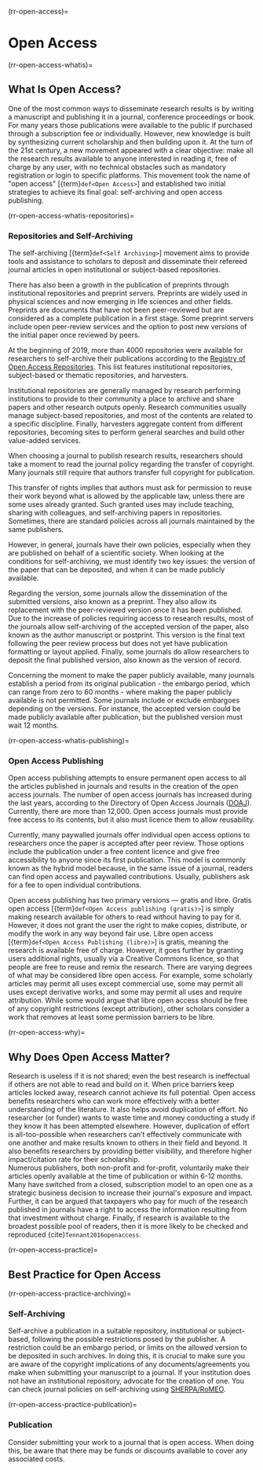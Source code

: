 (rr-open-access)=
# Open Access

(rr-open-access-whatis)=
## What Is Open Access?

One of the most common ways to disseminate research results is by writing a manuscript and publishing it in a journal, conference proceedings or book. For many years those publications were available to the public if purchased through a subscription fee or individually.
However, new knowledge is built by synthesizing current scholarship and then building upon it.
At the turn of the 21st century, a new movement appeared with a clear objective: make all the research results available to anyone interested in reading it, free of charge by any user, with no technical obstacles such as mandatory registration or login to specific platforms.
This movement took the name of "open access" [{term}`def<Open Access>`] and established two initial strategies to achieve its final goal: self-archiving and open access publishing.

(rr-open-access-whatis-repositories)=
### Repositories and Self-Archiving

The self-archiving [{term}`def<Self Archiving>`] movement aims to provide tools and assistance to scholars to deposit and disseminate their refereed journal articles in open institutional or subject-based repositories.

There has also been a growth in the publication of preprints through institutional repositories and preprint servers. 
Preprints are widely used in physical sciences and now emerging in life sciences and other fields.
Preprints are documents that have not been peer-reviewed but are considered as a complete publication in a first stage.
Some preprint servers include open peer-review services and the option to post new versions of the initial paper once reviewed by peers.

At the beginning of 2019, more than 4000 repositories were available for researchers to self-archive their publications according to the [Registry of Open Access Repositories](http://roar.eprints.org/).
This list features institutional repositories, subject-based or thematic repositories, and harvesters.


Institutional repositories are generally managed by research performing institutions to provide to their community a place to archive and share papers and other research outputs openly.
Research communities usually manage subject-based repositories, and most of the contents are related to a specific discipline.
Finally, harvesters aggregate content from different repositories, becoming sites to perform general searches and build other value-added services.

When choosing a journal to publish research results, researchers should take a moment to read the journal policy regarding the transfer of copyright.
Many journals still require that authors transfer full copyright for publication.

This transfer of rights implies that authors must ask for permission to reuse their work beyond what is allowed by the applicable law, unless there are some uses already granted.
Such granted uses may include teaching, sharing with colleagues, and self-archiving papers in repositories.
Sometimes, there are standard policies across all journals maintained by the same publishers.

However, in general, journals have their own policies, especially when they are published on behalf of a scientific society.
When looking at the conditions for self-archiving, we must identify two key issues: the version of the paper that can be deposited, and when it can be made publicly available.

Regarding the version, some journals allow the dissemination of the submitted versions, also known as a preprint. 
They also allow its replacement with the peer-reviewed version once it has been published.
Due to the increase of policies requiring access to research results, most of the journals allow self-archiving of the accepted version of the paper, also known as the author manuscript or postprint.
This version is the final text following the peer review process but does not yet have publication formatting or layout applied.
Finally, some journals do allow researchers to deposit the final published version, also known as the version of record.

Concerning the moment to make the paper publicly available, many journals establish a period from its original publication - the embargo period, which can range from zero to 60 months - where making the paper publicly available is not permitted.
Some journals include or exclude embargoes depending on the versions.
For instance, the accepted version could be made publicly available after publication, but the published version must wait 12 months.

(rr-open-access-whatis-publishing)=
### Open Access Publishing

Open access publishing attempts to ensure permanent open access to all the articles published in journals and results in the creation of the open access journals.
The number of open access journals has increased during the last years, according to the Directory of Open Access Journals \([DOAJ](http://www.doaj.org)\). Currently, there are more than 12,000.
Open access journals must provide free access to its contents, but it also must licence them to allow reusability.

Currently, many paywalled journals offer individual open access options to researchers once the paper is accepted after peer review.
Those options include the publication under a free content licence and give free accessibility to anyone since its first publication.
This model is commonly known as the hybrid model because, in the same issue of a journal, readers can find open access and paywalled contributions.
Usually, publishers ask for a fee to open individual contributions.

Open access publishing has two primary versions — gratis and libre.
Gratis open access [{term}`def<Open Access publishing (gratis)>`] is simply making research available for others to read without having to pay for it.
However, it does not grant the user the right to make copies, distribute, or modify the work in any way beyond fair use.
Libre open access [{term}`def<Open Access Publishing (libre)>`] is gratis, meaning the research is available free of charge. 
However, it goes further by granting users additional rights, usually via a Creative Commons licence, so that people are free to reuse and remix the research.
There are varying degrees of what may be considered libre open access.
For example, some scholarly articles may permit all uses except commercial use, some may permit all uses except derivative works, and some may permit all uses and require attribution.
While some would argue that libre open access should be free of any copyright restrictions (except attribution), other scholars consider a work that removes at least some permission barriers to be libre.

(rr-open-access-why)=
## Why Does Open Access Matter?

Research is useless if it is not shared; even the best research is ineffectual if others are not able to read and build on it. 
When price barriers keep articles locked away, research cannot achieve its full potential.
Open access benefits researchers who can work more effectively with a better understanding of the literature.
It also helps avoid duplication of effort.
No researcher (or funder) wants to waste time and money conducting a study if they know it has been attempted elsewhere.
However, duplication of effort is all-too-possible when researchers can’t effectively communicate with one another and make results known to others in their field and beyond.
It also benefits researchers by providing better visibility, and therefore higher impact/citation rate for their scholarship.  
Numerous publishers, both non-profit and for-profit, voluntarily make their articles openly available at the time of publication or within 6-12 months.
Many have switched from a closed, subscription model to an open one as a strategic business decision to increase their journal's exposure and impact.
Further, it can be argued that taxpayers who pay for much of the research published in journals have a right to access the information resulting from that investment without charge.
Finally, if research is available to the broadest possible pool of readers, then it is more likely to be checked and reproduced {cite}`Tennant2016openaccess`.  

(rr-open-access-practice)=
## Best Practice for Open Access

(rr-open-access-practice-archiving)=
### Self-Archiving


Self-archive a publication in a suitable repository, institutional or subject-based, following the possible restrictions posed by the publisher.
A restriction could be an embargo period, or limits on the allowed version to be deposited in such archives.
In doing this, it is crucial to make sure you are aware of the copyright implications of any documents/agreements you make when submitting your manuscript to a journal.
If your institution does not have an institutional repository, advocate for the creation of one.
You can check journal policies on self-archiving using [SHERPA/RoMEO](http://www.sherpa.ac.uk/romeo/index.php).

(rr-open-access-practice-publication)=
### Publication

Consider submitting your work to a journal that is open access.
When doing this, be aware that there may be funds or discounts available to cover any associated costs.
